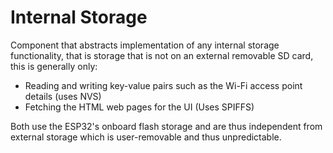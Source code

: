 # Internal Storage

Component that abstracts implementation of any internal storage functionality, that is
storage that is not on an external removable SD card, this is generally only:
* Reading and writing key-value pairs such as the Wi-Fi access point details (uses NVS)
* Fetching the HTML web pages for the UI (Uses SPIFFS)

Both use the ESP32's onboard flash storage and are thus independent from external storage
which is user-removable and thus unpredictable.